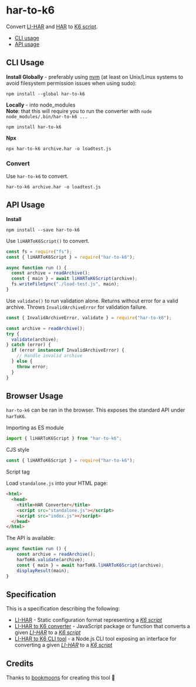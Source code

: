 # har-to-k6

Convert [LI-HAR](li-har.spec.md) and [HAR](https://w3c.github.io/web-performance/specs/HAR/Overview.html) to [K6 script](https://docs.k6.io/docs).

* [CLI usage](#cli-usage)
* [API usage](#api-usage)




## CLI Usage


__Install Globally__ - preferably using [nvm](https://github.com/creationix/nvm) (at least on Unix/Linux systems to avoid filesystem permission issues when using sudo):
```shell
npm install --global har-to-k6
```

__Locally__ - into node_modules\
__Note__: that this will require you to run the converter with `node node_modules/.bin/har-to-k6 ...`
```shell
npm install har-to-k6
```

__Npx__
```shell
npx har-to-k6 archive.har -o loadtest.js
```

###  Convert
Use `har-to-k6` to convert.

```shell
har-to-k6 archive.har -o loadtest.js
```


## API Usage

__Install__

```shell
npm install --save har-to-k6
```

Use `liHARToK6Script()` to convert.

```js
const fs = require("fs");
const { liHARToK6Script } = require("har-to-k6");

async function run () {
  const archive = readArchive();
  const { main } = await liHARToK6Script(archive);
  fs.writeFileSync("./load-test.js", main);
}
```

Use `validate()` to run validation alone. Returns without error for a valid
archive. Throws `InvalidArchiveError` for validation failure.

```js
const { InvalidArchiveError, validate } = require("har-to-k6");

const archive = readArchive();
try {
  validate(archive);
} catch (error) {
  if (error instanceof InvalidArchiveError) {
    // Handle invalid archive
  } else {
    throw error;
  }
}
```

## Browser Usage

`har-to-k6` can be ran in the browser. This exposes the standard
API under `harToK6`.


Importing as ES module
```javascript
import { liHARToK6Script } from "har-to-k6";
```
CJS style
```javascript
const { liHARToK6Script } = require("har-to-k6");
```

Script tag

Load `standalone.js` into your HTML page:

```html
<html>
  <head>
    <title>HAR Converter</title>
    <script src="standalone.js"></script>
    <script src="index.js"></script>
  </head>
</html>
```

The API is available:

```js
async function run () {
    const archive = readArchive();
    harToK6.validate(archive);
    const { main } = await harToK6.liHARToK6Script(archive);
    displayResult(main);
}
```

## Specification

This is a specification describing the following:
- [LI-HAR](li-har.spec.md) - Static configuration format representing a
  [_K6 script_](https://docs.k6.io/docs)
- [LI-HAR to K6 converter](converter.spec.md) - JavaScript package or function
  that converts a given [_LI-HAR_](li-har.spec.md) to a
  [_K6 script_](https://docs.k6.io/docs)
- [LI-HAR to K6 CLI tool](cli-tool.spec.md) - a Node.js CLI tool exposing an
  interface for converting a given [_LI-HAR_](li-har.spec.md) to a
  [_K6 script_](https://docs.k6.io/docs)

## Credits
Thanks to [bookmoons](https://github.com/bookmoons) for creating this tool 🎉